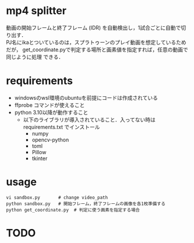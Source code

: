 # mp4 splitter

動画の開始フレームと終了フレーム (IDR) を自動検出し，1試合ごとに自動で切り出す．  
PJ名にikaとついているのは，スプラトゥーンのプレイ動画を想定しているためだが，
get_coordinate.pyで判定する場所と画素値を指定すれば，任意の動画で同じように処理
できる．

# requirements

- windowsのwsl環境のubuntuを前提にコードは作成されている
- ffprobe コマンドが使えること
- python 3.10以降が動作すること
    - 以下のライブラリが導入されていること．入ってない時は requirements.txt でインストール
        - numpy
        - opencv-python
        - toml
        - Pillow
        - tkinter

# usage

```shell
vi sandbox.py       # change video_path
python sandbox.py   # 開始フレーム，終了フレームの画像を各1枚準備する
python get_coordinate.py  # 判定に使う画素を指定する場合
```

# TODO

